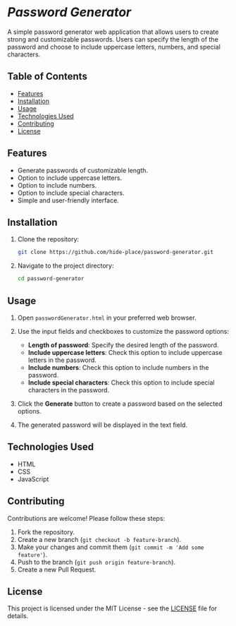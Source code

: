 # *Password Generator*

A simple password generator web application that allows users to create strong and customizable passwords. Users can specify the length of the password and choose to include uppercase letters, numbers, and special characters.

## Table of Contents

- [Features](#features)
- [Installation](#installation)
- [Usage](#usage)
- [Technologies Used](#technologies-used)
- [Contributing](#contributing)
- [License](#license)

## Features

- Generate passwords of customizable length.
- Option to include uppercase letters.
- Option to include numbers.
- Option to include special characters.
- Simple and user-friendly interface.

## Installation

1. Clone the repository:

    ```sh
    git clone https://github.com/hide-place/password-generator.git
    ```

2. Navigate to the project directory:

    ```sh
    cd password-generator
    ```

## Usage

1. Open `passwordGenerator.html` in your preferred web browser.

2. Use the input fields and checkboxes to customize the password options:
    - **Length of password**: Specify the desired length of the password.
    - **Include uppercase letters**: Check this option to include uppercase letters in the password.
    - **Include numbers**: Check this option to include numbers in the password.
    - **Include special characters**: Check this option to include special characters in the password.

3. Click the **Generate** button to create a password based on the selected options.

4. The generated password will be displayed in the text field.

## Technologies Used

- HTML
- CSS
- JavaScript

## Contributing

Contributions are welcome! Please follow these steps:

1. Fork the repository.
2. Create a new branch (`git checkout -b feature-branch`).
3. Make your changes and commit them (`git commit -m 'Add some feature'`).
4. Push to the branch (`git push origin feature-branch`).
5. Create a new Pull Request.

## License

This project is licensed under the MIT License - see the [LICENSE](LICENSE.md) file for details.
